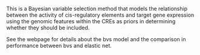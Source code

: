 This is a Bayesian variable selection method that models the relationship between the activity of cis-regulatory elements and target gene expression using the genomic features within the CREs as priors in determining whether they should be included.

See the webpage for details about the bvs model and the comparison in performance between bvs and elastic net.
